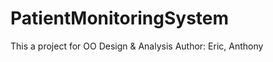 PatientMonitoringSystem
=======================

This a project for OO Design &amp; Analysis 
Author: Eric, Anthony
